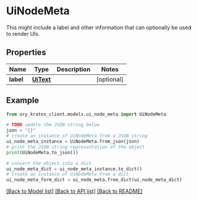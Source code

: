 # UiNodeMeta

This might include a label and other information that can optionally be used to render UIs.

## Properties

Name | Type | Description | Notes
------------ | ------------- | ------------- | -------------
**label** | [**UiText**](UiText.md) |  | [optional] 

## Example

```python
from ory_kratos_client.models.ui_node_meta import UiNodeMeta

# TODO update the JSON string below
json = "{}"
# create an instance of UiNodeMeta from a JSON string
ui_node_meta_instance = UiNodeMeta.from_json(json)
# print the JSON string representation of the object
print(UiNodeMeta.to_json())

# convert the object into a dict
ui_node_meta_dict = ui_node_meta_instance.to_dict()
# create an instance of UiNodeMeta from a dict
ui_node_meta_form_dict = ui_node_meta.from_dict(ui_node_meta_dict)
```
[[Back to Model list]](../README.md#documentation-for-models) [[Back to API list]](../README.md#documentation-for-api-endpoints) [[Back to README]](../README.md)


